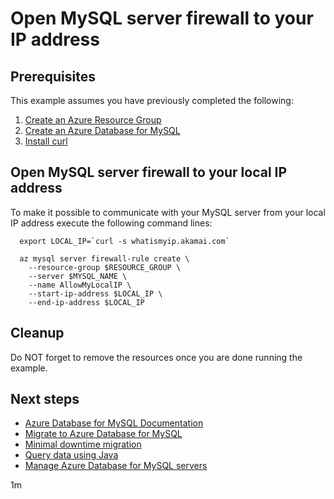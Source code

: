
# Open MySQL server firewall to your IP address

## Prerequisites

This example assumes you have previously completed the following:

1. [Create an Azure Resource Group](../../group/create/)
1. [Create an Azure Database for MySQL](../create/)
1. [Install curl](https://curl.haxx.se/download.html)

## Open MySQL server firewall to your local IP address

To make it possible to communicate with your MySQL server from your local IP
address execute the following command lines:

```shell
  export LOCAL_IP=`curl -s whatismyip.akamai.com`

  az mysql server firewall-rule create \
    --resource-group $RESOURCE_GROUP \
    --server $MYSQL_NAME \
    --name AllowMyLocalIP \
    --start-ip-address $LOCAL_IP \
    --end-ip-address $LOCAL_IP
```

## Cleanup

Do NOT forget to remove the resources once you are done running the example.

## Next steps

* [Azure Database for MySQL Documentation](https://docs.microsoft.com/en-us/azure/mysql/)
* [Migrate to Azure Database for MySQL](https://datamigration.microsoft.com/scenario/mysql-to-azuremysql)
* [Minimal downtime migration](https://docs.microsoft.com/en-us/azure/mysql/howto-migrate-online)
* [Query data using Java](https://docs.microsoft.com/en-us/azure/mysql/connect-java)
* [Manage Azure Database for MySQL servers](https://docs.microsoft.com/en-us/cli/azure/mysql)

1m
